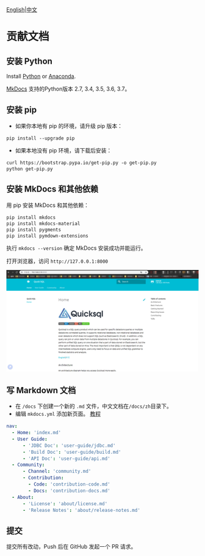 [English](../../community/contribution-docs.md)|[中文](./contribution-docs.md)

# **贡献文档**

## 安装 Python
Install [Python](https://www.python.org/) or [Anaconda](https://www.anaconda.com/).

[MkDocs](https://www.mkdocs.org/) 支持的Python版本 2.7, 3.4, 3.5, 3.6, 3.7。

## 安装 pip 
- 如果你本地有 pip 的环境，请升级 pip 版本：

```
pip install --upgrade pip
```

- 如果本地没有 pip 环境，请下载后安装：

```shell
curl https://bootstrap.pypa.io/get-pip.py -o get-pip.py
python get-pip.py
```

## 安装 MkDocs 和其他依赖
用 pip 安装 MkDocs 和其他依赖： 

```shell
pip install mkdocs
pip install mkdocs-material
pip install pygments
pip install pymdown-extensions
```

执行 `mkdocs --version` 确定 MkDocs 安装成功并能运行。

打开浏览器，访问 `http://127.0.0.1:8000`

![screenshot](../../images/screenshot.png)

## 写 Markdown 文档
- 在 `/docs` 下创建一个新的 `.md` 文件，中文文档在`/docs/zh`目录下。
- 编辑 `mkdocs.yml` 添加新页面。 [教程](https://www.mkdocs.org/#adding-pages)

```yml
nav:
  - Home: 'index.md'
  - User Guide:
      - 'JDBC Doc': 'user-guide/jdbc.md'
      - 'Build Doc': 'user-guide/build.md'
      - 'API Doc': 'user-guide/api.md'
  - Community:
      - Channel: 'community.md'
      - Contribution:
        - Code: 'contribution-code.md'
        - Docs: 'contribution-docs.md'
  - About:
      - 'License': 'about/license.md'
      - 'Release Notes': 'about/release-notes.md'
```

## 提交

提交所有改动，Push 后在 GitHub 发起一个 PR 请求。